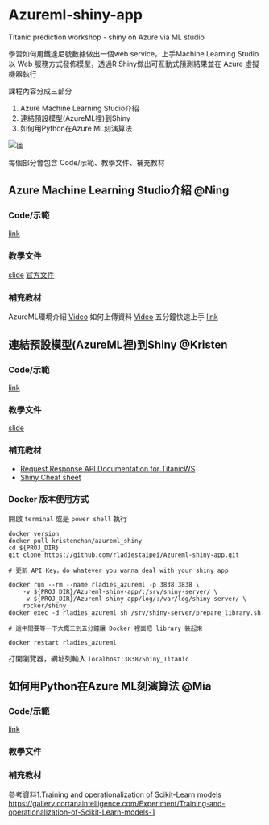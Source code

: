 # Azureml-shiny-app
Titanic prediction workshop - shiny on Azure via ML studio

學習如何用鐵達尼號數據做出一個web service，上手Machine Learning Studio 以 Web 服務方式發佈模型，透過R Shiny做出可互動式預測結果並在 Azure 虛擬機器執行

課程內容分成三部分
1. Azure Machine Learning Studio介紹
2. 連結預設模型(AzureML裡)到Shiny
3. 如何用Python在Azure ML刻演算法

![圖](https://www.evernote.com/l/ANzHJ9AEGuBJ76lgy3taL1uELsbMe353i28B/image.png)



每個部分會包含 Code/示範、教學文件、補充教材

## Azure Machine Learning Studio介紹 @Ning
### Code/示範
[link](https://gallery.cortanaintelligence.com/Experiment/AzureMLPredictModelforteaching)

### 教學文件
[slide](https://www.slideshare.net/secret/zUakvy1Om1mfLW)
[官方文件](https://docs.microsoft.com/en-us/azure/machine-learning/studio/what-is-ml-studio)

### 補充教材
AzureML環境介紹 [Video](https://www.facebook.com/chiehningchen/videos/10154231877932471/)
如何上傳資料 [Video](https://www.facebook.com/chiehningchen/videos/10154322903962471/)
五分鐘快速上手 [link](https://docs.microsoft.com/en-us/azure/machine-learning/preview/)


## 連結預設模型(AzureML裡)到Shiny @Kristen
### Code/示範
[link](https://github.com/rladiestaipei/Azureml-shiny-app/)

### 教學文件
[slide](https://www.slideshare.net/HsinYuChan1/shiny-on-azure)

### 補充教材
+ [Request Response API Documentation for TitanicWS](https://studio.azureml.net/apihelp/workspaces/852a506a05ab41868939caa8f97d3a57/webservices/cc53c7743e5b4abbbeb417fa807c4fbc/endpoints/c052c781636540b4a2530c5b753cb947/score#sampleCode)
+ [Shiny Cheat sheet](https://shiny.rstudio.com/articles/cheatsheet.html)

### Docker 版本使用方式
開啟 `terminal` 或是 `power shell` 執行

```
docker version
docker pull kristenchan/azureml_shiny
cd ${PROJ_DIR}
git clone https://github.com/rladiestaipei/Azureml-shiny-app.git

# 更新 API Key，do whatever you wanna deal with your shiny app

docker run --rm --name rladies_azureml -p 3838:3838 \
    -v ${PROJ_DIR}/Azureml-shiny-app/:/srv/shiny-server/ \
    -v ${PROJ_DIR}/Azureml-shiny-app/log/:/var/log/shiny-server/ \
    rocker/shiny
docker exec -d rladies_azureml sh /srv/shiny-server/prepare_library.sh

# 這中間要等一下大概三到五分鐘讓 Docker 裡面把 library 裝起來

docker restart rladies_azureml
```

打開瀏覽器，網址列輸入 `localhost:3838/Shiny_Titanic`

## 如何用Python在Azure ML刻演算法 @Mia

### Code/示範
[link](https://github.com/rladiestaipei/Azureml-shiny-app/tree/master/python)
### 教學文件

### 補充教材
參考資料1.Training and operationalization of Scikit-Learn models
https://gallery.cortanaintelligence.com/Experiment/Training-and-operationalization-of-Scikit-Learn-models-1

